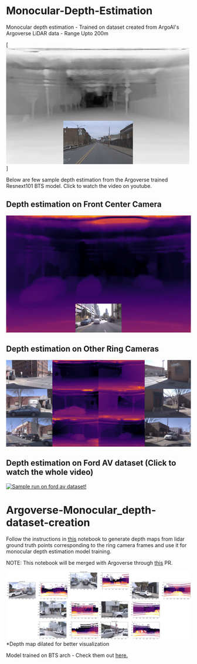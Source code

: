 # Monocular-Depth-Estimation
Monocular depth estimation - Trained on dataset created from ArgoAI's Argoverse LiDAR data - Range Upto 200m


[![Sample run on argo test set!](images/argo_test_depth_estimation_compressed_2.gif)]


Below are few sample depth estimation from the Argoverse trained Resnext101 BTS model. Click to watch the video on youtube.
## Depth estimation on Front Center Camera
[![Screenshot](images/vlcsnap-2020-07-20-15h53m17s829.png)](https://youtu.be/Fu7XHyHw1Gc)
## Depth estimation on Other Ring Cameras
[![Screenshot](images/vlcsnap-2020-07-21-14h43m47s958.png)](https://youtu.be/mjnpUREeBcM)

## Depth estimation on Ford AV dataset (Click to watch the whole video)
[![Sample run on ford av dataset!](images/depth_av.gif)](https://youtu.be/vGBkDh8BCQY)


# Argoverse-Monocular_depth-dataset-creation
Follow the instructions in [this](https://github.com/TilakD/Argoverse-Monocular_depth-dataset-creation/blob/main/argoverse_monocular_depth_map_tutorial.ipynb) notebook to generate depth maps from lidar ground truth points corresponding to the ring camera frames and use it for monocular depth estimation model training. 

NOTE: This notebook will be merged with Argoverse through [this](https://github.com/argoai/argoverse-api/pull/146) PR.

![Alt text](https://github.com/TilakD/Argoverse-Monocular_depth-dataset-creation/blob/main/depth_map.png "Sample")
*Depth map dilated for better visualization

Model trained on BTS arch - Check them out [here.](https://github.com/cogaplex-bts/bts)
